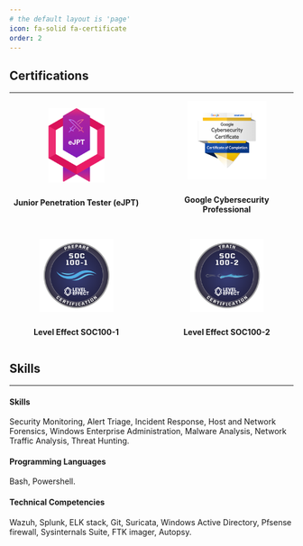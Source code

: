 ```yaml
---
# the default layout is 'page'
icon: fa-solid fa-certificate
order: 2
---
```


## Certifications

---

<div style="display: grid; grid-template-columns: repeat(auto-fit, minmax(150px, 1fr)); gap: 30px; justify-content: center; align-items: center; text-align: center;">

  
  <div>
    <img src="/assets/img/eJPT.png" alt="Elearning Security Junior Penetration Tester (eJPT)" style="width: 100px; height: auto; margin-bottom: 10px;">
    <p><strong>
    <a href="https://certs.ine.com/64767025-50e9-4623-a0e3-41122bcc4b7b#acc.yrM5JhGc" target="_blank" style="text-decoration: none;">
    Junior Penetration Tester (eJPT)
    </a>
    </strong></p>
  </div>


  <div>
    <img src="/assets/img/google-cybersecurity-professional-certificate-v2.png" alt="Google Cybersecurity Professional" style="width: 140px; height: auto; margin-bottom: 10px;">
    <p><strong>
    <a href="https://coursera.org/share/3ed1a8b857f14abb1fb5a6dc2b7c668f" target="_blank" style="text-decoration: none;">
    Google Cybersecurity Professional
    </a>
    </strong></p>
  </div>

<div>
    <img src="/assets/img/SOC100-1.png" alt="SOC100-1" style="width: 130px; height: auto; margin-bottom: 10px;">
    <p><strong>
    <a href="https://badgr.com/public/assertions/UMnqSyuuQM29tIZlmXJ4Ow?identity__email=swamyharivardhan@gmail.com" target="_blank" style="text-decoration: none;">
    Level Effect SOC100-1
    </a>
    </strong></p>
  </div>

<div>
    <img src="/assets/img/SOC100-2.png" alt="SOC100-2" style="width: 130px; height: auto; margin-bottom: 10px;">
    <p><strong>
    <a href="https://badgr.com/public/assertions/sGe9JT2JRCiFqgWBoIlAcw?identity__email=swamyharivardhan@gmail.com" target="_blank" style="text-decoration: none;">
    Level Effect SOC100-2
    </a>
    </strong></p>
  </div>

</div>

## Skills
---

#### Skills
Security Monitoring, Alert Triage, Incident Response, Host and Network Forensics, Windows Enterprise Administration, Malware Analysis, Network Traffic Analysis, Threat Hunting.
#### Programming Languages
Bash, Powershell.
#### Technical Competencies
Wazuh, Splunk, ELK stack, Git, Suricata, Windows Active Directory, Pfsense firewall, Sysinternals Suite, FTK imager, Autopsy.

